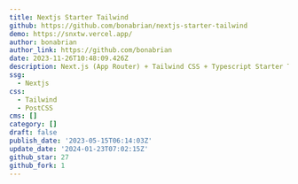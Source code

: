 ```yaml
---
title: Nextjs Starter Tailwind
github: https://github.com/bonabrian/nextjs-starter-tailwind
demo: https://snxtw.vercel.app/
author: bonabrian
author_link: https://github.com/bonabrian
date: 2023-11-26T10:48:09.426Z
description: Next.js (App Router) + Tailwind CSS + Typescript Starter Template
ssg:
  - Nextjs
css:
  - Tailwind
  - PostCSS
cms: []
category: []
draft: false
publish_date: '2023-05-15T06:14:03Z'
update_date: '2024-01-23T07:02:15Z'
github_star: 27
github_fork: 1
---
```


